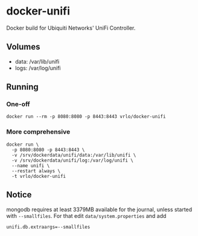 # docker-unifi
Docker build for Ubiquiti Networks' UniFi Controller.

## Volumes

* data: /var/lib/unifi
* logs: /var/log/unifi

## Running

### One-off

```shell
docker run --rm -p 8080:8080 -p 8443:8443 vrlo/docker-unifi
```

### More comprehensive

```shell
docker run \
  -p 8080:8080 -p 8443:8443 \
  -v /srv/dockerdata/unifi/data:/var/lib/unifi \
  -v /srv/dockerdata/unifi/log:/var/log/unifi \
  --name unifi \
  --restart always \
  -t vrlo/docker-unifi
```

## Notice
mongodb requires at least 3379MB available for the journal,
unless started with `--smallfiles`.
For that edit `data/system.properties` and add

```properties
unifi.db.extraargs=--smallfiles
```
